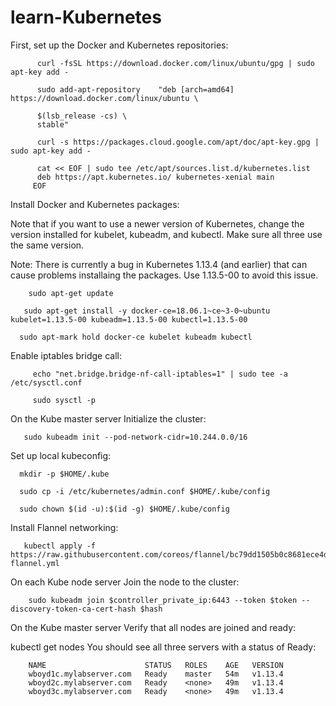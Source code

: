 # learn-Kubernetes


First, set up the Docker and Kubernetes repositories:

          curl -fsSL https://download.docker.com/linux/ubuntu/gpg | sudo apt-key add -

          sudo add-apt-repository    "deb [arch=amd64] https://download.docker.com/linux/ubuntu \

          $(lsb_release -cs) \
          stable"

          curl -s https://packages.cloud.google.com/apt/doc/apt-key.gpg | sudo apt-key add -

          cat << EOF | sudo tee /etc/apt/sources.list.d/kubernetes.list
          deb https://apt.kubernetes.io/ kubernetes-xenial main
         EOF


Install Docker and Kubernetes packages:

Note that if you want to use a newer version of Kubernetes, change the version installed for kubelet, kubeadm, and kubectl. Make sure all three use the same version.

Note: There is currently a bug in Kubernetes 1.13.4 (and earlier) that can cause problems installaing the packages. Use 1.13.5-00 to avoid this issue.

        sudo apt-get update

       sudo apt-get install -y docker-ce=18.06.1~ce~3-0~ubuntu kubelet=1.13.5-00 kubeadm=1.13.5-00 kubectl=1.13.5-00

      sudo apt-mark hold docker-ce kubelet kubeadm kubectl
      
      
Enable iptables bridge call:

         echo "net.bridge.bridge-nf-call-iptables=1" | sudo tee -a /etc/sysctl.conf

         sudo sysctl -p


On the Kube master server
Initialize the cluster:

       sudo kubeadm init --pod-network-cidr=10.244.0.0/16

Set up local kubeconfig:

      mkdir -p $HOME/.kube

      sudo cp -i /etc/kubernetes/admin.conf $HOME/.kube/config

      sudo chown $(id -u):$(id -g) $HOME/.kube/config


Install Flannel networking:

       kubectl apply -f https://raw.githubusercontent.com/coreos/flannel/bc79dd1505b0c8681ece4de4c0d86c5cd2643275/Documentation/kube-   flannel.yml

On each Kube node server
Join the node to the cluster:

        sudo kubeadm join $controller_private_ip:6443 --token $token --discovery-token-ca-cert-hash $hash

On the Kube master server
Verify that all nodes are joined and ready:

kubectl get nodes
You should see all three servers with a status of Ready:

        NAME                      STATUS   ROLES    AGE   VERSION
        wboyd1c.mylabserver.com   Ready    master   54m   v1.13.4
        wboyd2c.mylabserver.com   Ready    <none>   49m   v1.13.4
        wboyd3c.mylabserver.com   Ready    <none>   49m   v1.13.4
